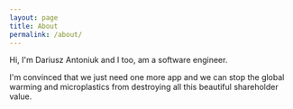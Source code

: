 ```yaml
---
layout: page
title: About
permalink: /about/
---
```


Hi, I'm Dariusz Antoniuk and I too, am a software engineer.

I'm convinced that we just need one more app and we can stop the global warming and microplastics from destroying all this beautiful shareholder value.
